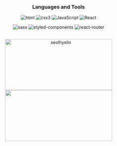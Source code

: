 

<h3 align="center">Languages and Tools</h3>
<p align="center">
  <img alt="html" src="https://img.shields.io/badge/html5-%23E34F26.svg?style=for-the-badge&logo=html5&logoColor=white" />
  <img alt="css3" src = "https://img.shields.io/badge/css3-%231572B6.svg?style=for-the-badge&logo=css3&logoColor=white" />
  <img alt="JavaScript" src="https://img.shields.io/badge/javascript-%23323330.svg?style=for-the-badge&logo=javascript&logoColor=%23F7DF1E" />
<!--   <img alt="TypeScript" src = "https://img.shields.io/badge/TypeScript-%231572B6.svg?style=for-the-badge&logo=TypeScript&logoColor=white" /> -->
  <img alt="React" src="https://img.shields.io/badge/react-%2320232a.svg?style=for-the-badge&logo=react&logoColor=%2361DAFB" />
<!--   <img alt="react-router" src="https://img.shields.io/badge/nestjs-%23E0234E.svg?style=for-the-badge&logo=nestjs&logoColor=white" /> -->
</p>
<p align="center">
  <img alt="sass" src="https://img.shields.io/badge/SASS-hotpink.svg?style=for-the-badge&logo=SASS&logoColor=white" />
  <img alt="styled-components" src="https://img.shields.io/badge/styled--components-DB7093?style=for-the-badge&logo=styled-components&logoColor=white" />
<!--   <img alt="react-redux" src="https://img.shields.io/badge/redux-%23593d88.svg?style=for-the-badge&logo=redux&logoColor=white" /> -->
  <img alt="react-router" src="https://img.shields.io/badge/React_Router-CA4245?style=for-the-badge&logo=react-router&logoColor=white" />
</p>
<!-- 
<h3 align="center">Channel</h3>
<p align="center">
    <a href="https://choi95.tistory.com/">
    <img 
        src="https://img.shields.io/badge/-TechBlog-blueviolet?style=for-the-badge&logo=GoogleMessages&logoColor=white"
        style="height : auto; margin-left : 10px; margin-right : 10px;"/>
</a>
<a href="https://pumped-kiwi-9cd.notion.site/PUBLIC-efe06661110b4fb69c4cc882f72df1f2">
    <img 
        src="https://img.shields.io/badge/-Notion-orange?style=for-the-badge&logo=Notion&logoColor=white"
        style="height : auto; margin-left : 10px; margin-right : 10px;"/>
</a>
</p> -->
<h2></h2>
<p align="center">
 <img src="https://github-readme-stats.vercel.app/api?username=seolhyelin&show_icons=true&locale=en&bg_color=30,0ff1ce,904e95&title_color=fff&text_color=fff" alt="seolhyelin" width="345" height="165" />
 <img src = "https://leetcode.card.workers.dev/?username=seoltorin&font=source_code_pro&extension=null&theme=unicorn" width="345" height="165" />
</p>
